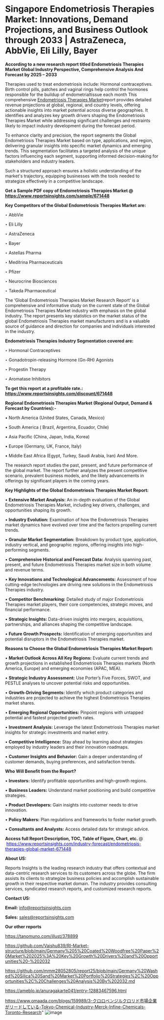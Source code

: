 # Singapore Endometriosis Therapies Market: Innovations, Demand Projections, and Business Outlook through 2033 | AstraZeneca, AbbVie, Eli Lilly, Bayer

<strong>According to a new research report titled Endometriosis Therapies Market Global Industry Perspective, Comprehensive Analysis And Forecast by 2025 – 2033</strong>

Therapies used to treat endometriosis include: Hormonal contraceptives. Birth control pills, patches and vaginal rings help control the hormones responsible for the buildup of endometrialtissue each month This comprehensive <a href=https://www.reportsinsights.com/sample/671448>Endometriosis Therapies Market</a>report provides detailed revenue projections at global, regional, and country levels, offering actionable insights into market potential across diverse geographies. It identifies and analyzes key growth drivers shaping the Endometriosis Therapies Market while addressing significant challenges and restraints likely to impact industry development during the forecast period.

To enhance clarity and precision, the report segments the Global Endometriosis Therapies Market based on type, applications, and region, delivering granular insights into specific market dynamics and emerging trends. This segmentation facilitates a targeted analysis of the unique factors influencing each segment, supporting informed decision-making for stakeholders and industry leaders.

Such a structured approach ensures a holistic understanding of the market's trajectory, equipping businesses with the tools needed to strategize effectively in a competitive landscape.

<strong>Get a Sample PDF copy of Endometriosis Therapies Market </strong><strong>@<a href=https://www.reportsinsights.com/sample/671448 style=color:#0000ff;> https://www.reportsinsights.com/sample/671448</a></strong></font>

<strong>Key Competitors of the Global Endometriosis Therapies Market are:</strong>

‣ AbbVie

‣ Eli Lilly

‣ AstraZeneca

‣ Bayer

‣ Astellas Pharma

‣ Meditrina Pharmaceuticals

‣ Pfizer

‣ Neurocrine Biosciences

‣ Takeda Pharmaceutical

The ‘Global Endometriosis Therapies Market Research Report’ is a comprehensive and informative study on the current state of the Global Endometriosis Therapies Market industry with emphasis on the global industry. The report presents key statistics on the market status of the global Endometriosis Therapies market manufacturers and is a valuable source of guidance and direction for companies and individuals interested in the industry.

<strong>Endometriosis Therapies Industry Segmentation covered are:</strong>

‣ Hormonal Contraceptives

‣ Gonadotropin-releasing Hormone (Gn-RH) Agonists 

‣ Progestin Therapy

‣ Aromatase Inhibitors

<strong>To get this report at a profitable rate.: <a href=https://www.reportsinsights.com/discount/671448 style=color:#0000ff;>https://www.reportsinsights.com/discount/671448</a></strong></font>

<strong>Regional Endometriosis Therapies Market (Regional Output, Demand &amp; Forecast by Countries):-</strong>

• North America (United States, Canada, Mexico)

• South America ( Brazil, Argentina, Ecuador, Chile)

• Asia Pacific (China, Japan, India, Korea)

• Europe (Germany, UK, France, Italy)

• Middle East Africa (Egypt, Turkey, Saudi Arabia, Iran) And More.

The research report studies the past, present, and future performance of the global market. The report further analyzes the present competitive scenario, prevalent business models, and the likely advancements in offerings by significant players in the coming years.

<strong>Key Highlights of the Global Endometriosis Therapies Market Report:</strong>

• <strong>Extensive Market Analysis:</strong> An in-depth evaluation of the Global Endometriosis Therapies Market, including key drivers, challenges, and opportunities shaping its growth.

• <strong>Industry Evolution:</strong> Examination of how the Endometriosis Therapies market dynamics have evolved over time and the factors propelling current trends.

• <strong>Granular Market Segmentation:</strong> Breakdown by product type, application, industry vertical, and geographic regions, offering insights into high-performing segments.

• <strong>Comprehensive Historical and Forecast Data:</strong> Analysis spanning past, present, and future Endometriosis Therapies market size in both volume and revenue terms.

• <strong>Key Innovations and Technological Advancements:</strong> Assessment of how cutting-edge technologies are driving new solutions in the Endometriosis Therapies industry.

• <strong>Competitor Benchmarking:</strong> Detailed study of major Endometriosis Therapies market players, their core competencies, strategic moves, and financial performance.

• <strong>Strategic Insights:</strong> Data-driven insights into mergers, acquisitions, partnerships, and alliances shaping the competitive landscape.

• <strong>Future Growth Prospects:</strong> Identification of emerging opportunities and potential disruptors in the Endometriosis Therapies market.

<strong>Reasons to Choose the Global Endometriosis Therapies Market Report:</strong>

• <strong>Market Outlook Across All Key Regions:</strong> Evaluate current trends and growth projections in established Endometriosis Therapies markets (North America, Europe) and emerging economies (APAC, MEA).

• <strong>Strategic Industry Assessment:</strong> Use Porter’s Five Forces, SWOT, and PESTLE analyses to uncover potential risks and opportunities.

• <strong>Growth-Driving Segments:</strong> Identify which product categories and industries are projected to achieve the highest Endometriosis Therapies market shares.

• <strong>Emerging Regional Opportunities:</strong> Pinpoint regions with untapped potential and fastest projected growth rates.

• <strong>Investment Analysis:</strong> Leverage the latest Endometriosis Therapies market insights for strategic investments and market entry.

• <strong>Competitive Intelligence:</strong> Stay ahead by learning about strategies employed by industry leaders and their innovation roadmaps.

• <strong>Customer Insights and Behavior:</strong> Gain a deeper understanding of customer demands, buying preferences, and satisfaction trends.

<strong>Who Will Benefit from the Report?</strong>

• <strong>Investors:</strong> Identify profitable opportunities and high-growth regions.

• <strong>Business Leaders:</strong> Understand market positioning and build competitive strategies.

• <strong>Product Developers:</strong> Gain insights into customer needs to drive innovation.

• <strong>Policy Makers:</strong> Plan regulations and frameworks to foster market growth.

• <strong>Consultants and Analysts:</strong> Access detailed data for strategic advice.
</ul>
<strong>Access full Report Description, TOC, Table of Figure, Chart, etc. </strong>@  <a href=https://www.reportsinsights.com/industry-forecast/endometriosis-therapies-global-market-671448 style=color:#0000ff;>https://www.reportsinsights.com/industry-forecast/endometriosis-therapies-global-market-671448</a></font>

<strong><strong>About US</strong>:</strong>

Reports Insights is the leading research industry that offers contextual and data-centric research services to its customers across the globe. The firm assists its clients to strategize business policies and accomplish sustainable growth in their respective market domain. The industry provides consulting services, syndicated research reports, and customized research reports.

<strong>Contact US:</strong>

<p class=""""><b>Email:</b> <a href=mailto:info@reportsinsights.com>info@reportsinsights.com</a></p>
<p class=""""><b>Sales:</b> <a href=mailto:sales@reportsinsights.com>sales@reportsinsights.com</a></p>

<strong>Our other reports</strong>

<a href=https://tanomuno.com/illust/378899>https://tanomuno.com/illust/378899</a>

<a href=https://github.com/Vaishu839/RI-Market-structure/blob/main/Germany%205%20Coated%20Woodfree%20Paper%20Market%202025%3A%20Key%20Growth%20Drivers%20and%20Opportunities%20-%202032>https://github.com/Vaishu839/RI-Market-structure/blob/main/Germany%205%20Coated%20Woodfree%20Paper%20Market%202025%3A%20Key%20Growth%20Drivers%20and%20Opportunities%20-%202032</a>

<a href=https://github.com/mmm28052805/report25/blob/main/Germany%20Washed%20Silica%20Sand%20Market%20Portfolio%20Strategies%2C%20Opportunities%2C%20Challenges%20Analysis%20By%202032.md>https://github.com/mmm28052805/report25/blob/main/Germany%20Washed%20Silica%20Sand%20Market%20Portfolio%20Strategies%2C%20Opportunities%2C%20Challenges%20Analysis%20By%202032.md</a>

<a href=https://ameblo.jp/anuragakarte041/entry-12883467596.html>https://ameblo.jp/anuragakarte041/entry-12883467596.html</a>

<a href=https://www.omaada.com/blogs/159989/3-クロロベンジルクロリド市場企業がリードしている-Tokyo-Chemical-Industry-Merck-Infine-Chemicals-Toronto-Research>https://www.omaada.com/blogs/159989/3-クロロベンジルクロリド市場企業がリードしている-Tokyo-Chemical-Industry-Merck-Infine-Chemicals-Toronto-Research</a>"
![image](https://github.com/user-attachments/assets/79699f1d-9136-4fe8-9f6a-6722e45b873e)
